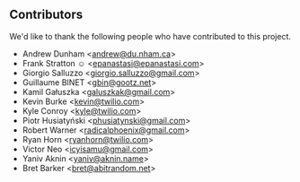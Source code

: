 ## Contributors

We'd like to thank the following people who have contributed to this project.

- Andrew Dunham &lt;andrew@du.nham.ca>
- Frank Stratton ☺ &lt;epanastasi@epanastasi.com>
- Giorgio Salluzzo &lt;giorgio.salluzzo@gmail.com>
- Guillaume BINET &lt;gbin@gootz.net>
- Kamil Gałuszka &lt;galuszkak@gmail.com>
- Kevin Burke &lt;kevin@twilio.com>
- Kyle Conroy &lt;kyle@twilio.com>
- Piotr Husiatyński &lt;phusiatynski@gmail.com>
- Robert Warner &lt;radicalphoenix@gmail.com>
- Ryan Horn &lt;ryanhorn@twilio.com>
- Victor Neo &lt;icyisamu@gmail.com>
- Yaniv Aknin &lt;yaniv@aknin.name>
- Bret Barker &lt;bret@abitrandom.net>
